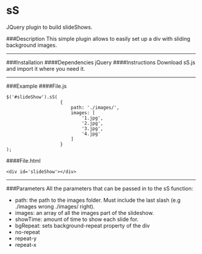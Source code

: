 # sS

JQuery plugin to build slideShows.

###Description
This simple plugin allows to easily set up a div with sliding background images.
***
###Installation
####Dependencies
jQuery
####Instructions
Download sS.js and import it where you need it. 
***
###Example
####File.js
```
$('#slideShow').sS(
					{
						path: './images/',
						images: [
							'1.jpg',
							'2.jpg',
							'3.jpg',
							'4.jpg'
						]
					}
);
```
####File.html
```
<div id='slideShow'></div>
```
***
###Parameters
All the parameters that can be passed in to the sS function:
* path: the path to the images folder. Must include the last slash (e.g ./images wrong ./images/ right).
* images: an array of all the images part of the slideshow.
* showTime: amount of time to show each slide for.
* bgRepeat: sets background-repeat property of the div
 * no-repeat
 * repeat-y
 * repeat-x




